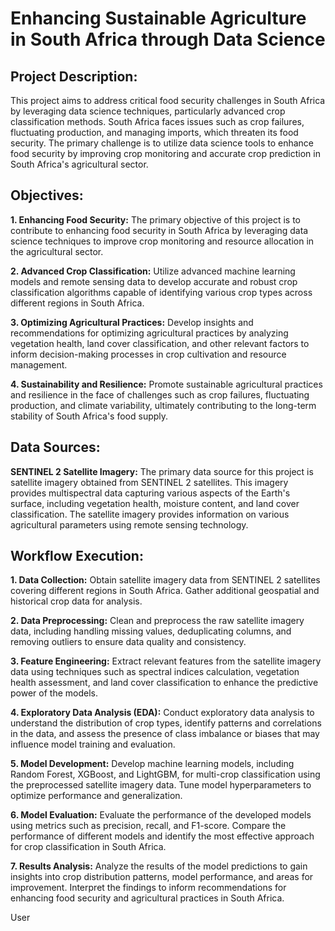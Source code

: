 # Enhancing Sustainable Agriculture in South Africa through Data Science

## Project Description:
This project aims to address critical food security challenges in South Africa by leveraging data science techniques, particularly advanced crop classification methods. South Africa faces issues such as crop failures, fluctuating production, and managing imports, which threaten its food security. The primary challenge is to utilize data science tools to enhance food security by improving crop monitoring and accurate crop prediction in South Africa's agricultural sector.

## Objectives:

**1. Enhancing Food Security:** The primary objective of this project is to contribute to enhancing food security in South Africa by leveraging data science techniques to improve crop monitoring and resource allocation in the agricultural sector.

**2. Advanced Crop Classification:** Utilize advanced machine learning models and remote sensing data to develop accurate and robust crop classification algorithms capable of identifying various crop types across different regions in South Africa.

**3. Optimizing Agricultural Practices:** Develop insights and recommendations for optimizing agricultural practices by analyzing vegetation health, land cover classification, and other relevant factors to inform decision-making processes in crop cultivation and resource management.

**4. Sustainability and Resilience:** Promote sustainable agricultural practices and resilience in the face of challenges such as crop failures, fluctuating production, and climate variability, ultimately contributing to the long-term stability of South Africa's food supply.

## Data Sources:

**SENTINEL 2 Satellite Imagery:** The primary data source for this project is satellite imagery obtained from SENTINEL 2 satellites. This imagery provides multispectral data capturing various aspects of the Earth's surface, including vegetation health, moisture content, and land cover classification.
The satellite imagery provides information on various agricultural parameters using remote sensing technology.

## Workflow Execution:

**1. Data Collection:** Obtain satellite imagery data from SENTINEL 2 satellites covering different regions in South Africa. Gather additional geospatial and historical crop data for analysis.

**2. Data Preprocessing:** Clean and preprocess the raw satellite imagery data, including handling missing values, deduplicating columns, and removing outliers to ensure data quality and consistency.

**3. Feature Engineering:** Extract relevant features from the satellite imagery data using techniques such as spectral indices calculation, vegetation health assessment, and land cover classification to enhance the predictive power of the models.

**4. Exploratory Data Analysis (EDA):** Conduct exploratory data analysis to understand the distribution of crop types, identify patterns and correlations in the data, and assess the presence of class imbalance or biases that may influence model training and evaluation.

**5. Model Development:** Develop machine learning models, including Random Forest, XGBoost, and LightGBM, for multi-crop classification using the preprocessed satellite imagery data. Tune model hyperparameters to optimize performance and generalization.

**6. Model Evaluation:** Evaluate the performance of the developed models using metrics such as precision, recall, and F1-score. Compare the performance of different models and identify the most effective approach for crop classification in South Africa.

**7. Results Analysis:** Analyze the results of the model predictions to gain insights into crop distribution patterns, model performance, and areas for improvement. Interpret the findings to inform recommendations for enhancing food security and agricultural practices in South Africa.





User

